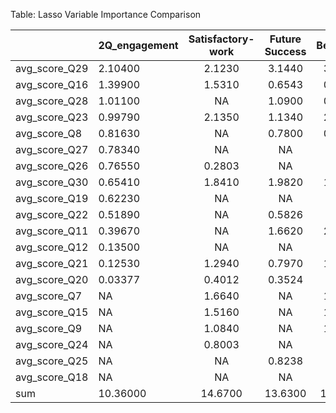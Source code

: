 Table: Lasso Variable Importance Comparison

|              |2Q_engagement | Satisfactory-work | Future Success | Belonging | Retention |
|:-------------|:-------------|:-----------------:|:--------------:|:---------:|:---------:|
|avg_score_Q29 |2.10400       |      2.1230       |     3.1440     |  3.0480   |  1.9970   |
|avg_score_Q16 |1.39900       |      1.5310       |     0.6543     |  0.9598   |    NA     |
|avg_score_Q28 |1.01100       |        NA         |     1.0900     |  0.4831   |  1.0940   |
|avg_score_Q23 |0.99790       |      2.1350       |     1.1340     |  2.5260   |    NA     |
|avg_score_Q8  |0.81630       |        NA         |     0.7800     |  0.2857   |  1.9900   |
|avg_score_Q27 |0.78340       |        NA         |       NA       |    NA     |    NA     |
|avg_score_Q26 |0.76550       |      0.2803       |       NA       |    NA     |    NA     |
|avg_score_Q30 |0.65410       |      1.8410       |     1.9820     |  1.9370   |  1.1970   |
|avg_score_Q19 |0.62230       |        NA         |       NA       |    NA     |    NA     |
|avg_score_Q22 |0.51890       |        NA         |     0.5826     |    NA     |    NA     |
|avg_score_Q11 |0.39670       |        NA         |     1.6620     |  2.0300   |  1.8390   |
|avg_score_Q12 |0.13500       |        NA         |       NA       |    NA     |    NA     |
|avg_score_Q21 |0.12530       |      1.2940       |     0.7970     |  1.3530   |    NA     |
|avg_score_Q20 |0.03377       |      0.4012       |     0.3524     |    NA     |  0.8725   |
|avg_score_Q7  |NA            |      1.6640       |       NA       |  1.3130   |    NA     |
|avg_score_Q15 |NA            |      1.5160       |       NA       |  1.7900   |    NA     |
|avg_score_Q9  |NA            |      1.0840       |       NA       |  1.5960   |  0.8512   |
|avg_score_Q24 |NA            |      0.8003       |       NA       |    NA     |  1.4770   |
|avg_score_Q25 |NA            |        NA         |     0.8238     |    NA     |    NA     |
|avg_score_Q18 |NA            |        NA         |       NA       |    NA     |  2.0520   |
|sum           |10.36000      |      14.6700      |    13.6300     |  17.3200  |  13.3700  |
